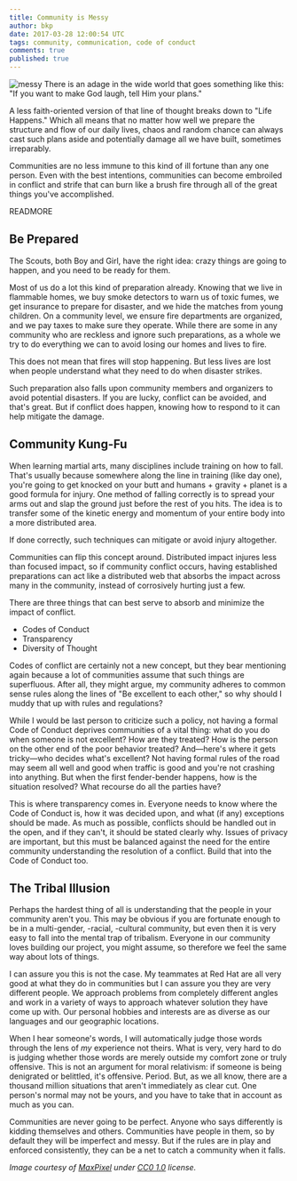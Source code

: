 ```yaml
---
title: Community is Messy
author: bkp
date: 2017-03-28 12:00:54 UTC
tags: community, communication, code of conduct
comments: true
published: true
---
```


![messy](blog/Finger-Paint.jpg) There is an adage in the wide world that goes something like this: "If you want to make God laugh, tell Him your plans."

A less faith-oriented version of that line of thought breaks down to "Life Happens." Which all means that no matter how well we prepare the structure and flow of our daily lives, chaos and random chance can always cast such plans aside and potentially damage all we have built, sometimes irreparably.

Communities are no less immune to this kind of ill fortune than any one person. Even with the best intentions, communities can become embroiled in conflict and strife that can burn like a brush fire through all of the great things you've accomplished.

READMORE

## Be Prepared

The Scouts, both Boy and Girl, have the right idea: crazy things are going to happen, and you need to be ready for them.

Most of us do a lot this kind of preparation already. Knowing that we live in flammable homes, we buy smoke detectors to warn us of toxic fumes, we get insurance to prepare for disaster, and we hide the matches from young children. On a community level, we ensure fire departments are organized, and we pay taxes to make sure they operate. While there are some in any community who are reckless and ignore such preparations, as a whole we try to do everything we can to avoid losing our homes and lives to fire.

This does not mean that fires will stop happening. But less lives are lost when people understand what they need to do when disaster strikes.

Such preparation also falls upon community members and organizers to avoid potential disasters. If you are lucky, conflict can be avoided, and that's great. But if conflict does happen, knowing how to respond to it can help mitigate the damage.

## Community Kung-Fu

When learning martial arts, many disciplines include training on how to fall. That's usually because somewhere along the line in training (like day one), you're going to get knocked on your butt and humans + gravity + planet is a good formula for injury. One method of falling correctly is to spread your arms out and slap the ground just before the rest of you hits. The idea is to transfer some of the kinetic energy and momentum of your entire body into a more distributed area.

If done correctly, such techniques can mitigate or avoid injury altogether.

Communities can flip this concept around. Distributed impact injures less than focused impact, so if community conflict occurs, having established preparations can act like a distributed web that absorbs the impact across many in the community, instead of corrosively hurting just a few.

There are three things that can best serve to absorb and minimize the impact of conflict.

* Codes of Conduct
* Transparency
* Diversity of Thought

Codes of conflict are certainly not a new concept, but they bear mentioning again because a lot of communities assume that such things are superfluous. After all, they might argue, my community adheres to common sense rules along the lines of "Be excellent to each other," so why should I muddy that up with rules and regulations?

While I would be last person to criticize such a policy, not having a formal Code of Conduct deprives communities of a vital thing: what do you do when someone is not excellent? How are they treated? How is the person on the other end of the poor behavior treated? And&mdash;here's where it gets tricky&mdash;who decides what's excellent? Not having formal rules of the road may seem all well and good when traffic is good and you're not crashing into anything. But when the first fender-bender happens, how is the situation resolved? What recourse do all the parties have?

This is where transparency comes in. Everyone needs to know where the Code of Conduct is, how it was decided upon, and what (if any) exceptions should be made. As much as possible, conflicts should be handled out in the open, and if they can't, it should be stated clearly why. Issues of privacy are important, but this must be balanced against the need for the entire community understanding the resolution of a conflict. Build that into the Code of Conduct too.

## The Tribal Illusion

Perhaps the hardest thing of all is understanding that the people in your community aren't you. This may be obvious if you are fortunate enough to be in a multi-gender, -racial, -cultural community, but even then it is very easy to fall into the mental trap of tribalism. Everyone in our community loves building our project, you might assume, so therefore we feel the same way about lots of things.

I can assure you this is not the case. My teammates at Red Hat are all very good at what they do in communities but I can assure you they are very different people. We approach problems from completely different angles and work in a variety of ways to approach whatever solution they have come up with. Our personal hobbies and interests are as diverse as our languages and our geographic locations.

When I hear someone's words, I will automatically judge those words through the lens of *my* experience not theirs. What is very, very hard to do is judging whether those words are merely outside my comfort zone or truly offensive. This is not an argument for moral relativism: if someone is being denigrated or belittled, it's offensive. Period. But, as we all know, there are a thousand million situations that aren't immediately as clear cut. One person's normal may not be yours, and you have to take that in account as much as you can.

Communities are never going to be perfect. Anyone who says differently is kidding themselves and others. Communities have people in them, so by default they will be imperfect and messy. But if the rules are in play and enforced consistently, they can be a net to catch a community when it falls.

*Image courtesy of [MaxPixel](http://maxpixel.freegreatpicture.com/Finger-Paint-Blue-Color-Child-Children-720290) under [CC0 1.0](https://creativecommons.org/publicdomain/zero/1.0/deed.en) license.*
